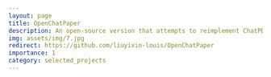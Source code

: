 ```yaml
---
layout: page
title: OpenChatPaper
description: An open-source version that attempts to reimplement ChatPDF
img: assets/img/7.jpg
redirect: https://github.com/liuyixin-louis/OpenChatPaper
importance: 1
category: selected_projects
---
```

